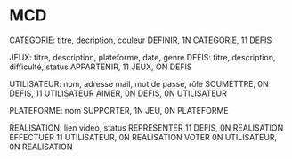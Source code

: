 # MCD

CATEGORIE: titre, decription, couleur
DEFINIR, 1N CATEGORIE, 11 DEFIS

JEUX: titre, description, plateforme, date, genre
DEFIS: titre, description, difficulté, status
APPARTENIR, 11 JEUX, ON DEFIS

UTILISATEUR: nom, adresse mail, mot de passe, rôle
SOUMETTRE, 0N DEFIS, 11 UTILISATEUR
AIMER, 0N DEFIS, 0N UTILISATEUR

PLATEFORME: nom
SUPPORTER, 1N JEU, 0N PLATEFORME

REALISATION: lien video, status
REPRESENTER 11 DEFIS, 0N REALISATION
EFFECTUER 11 UTILISATEUR, 0N REALISATION
VOTER 0N UTILISATEUR, 0N REALISATION
